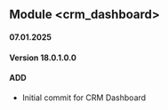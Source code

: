 ## Module <crm_dashboard>

#### 07.01.2025
#### Version 18.0.1.0.0
#### ADD
- Initial commit for CRM Dashboard
